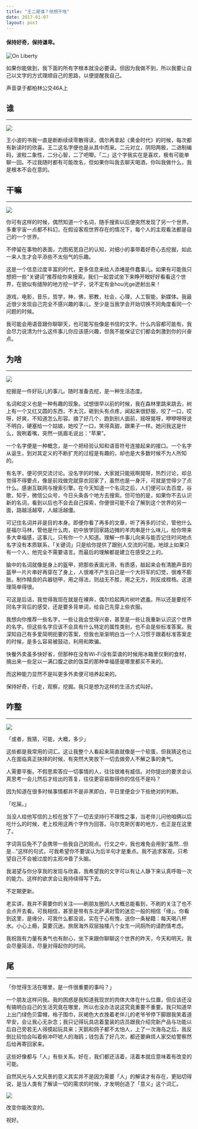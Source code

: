 ```yaml
---
title: "王二是谁？他想干啥"
date: 2017-01-07
layout: post
---
```


#### 保持好奇，保持谦卑。
![On Liberty](/pic/start.png)






如果你能做到，我下面的所有字根本就没必要读。但因为我做不到，所以我要让自己以文字的方式理顺自己的思路，以便提醒我自己。











声音录于都柏林公交46A上











## 谁
---
![](/pic/who.png)





王小波的书我一直是断断续续零散得读，偶尔再拿起《黄金时代》的时候，每次都有新读时的欣喜。王二这名字便也是从其中而来。二元对立，阴阳两极，二进制编码，波粒二象性，二分心智，二了吧唧。「二」这个字我实在是喜欢，极有可能单聊一回。不过我随时都有可能改名，但如果你叫我去聊天喝酒，你叫我做什么，我是根本不会在意的。







## 干嘛
---
![](/pic/what.png)






你可有这样的时候，偶然知道一个名词，随手搜索以后便突然发现了另一个世界。多重宇宙一点都不科幻，在假设客观世界存在的情况下，每个人的主观看法都是自己的一个世界。



不停留在事物的表面，力图拓宽自己的认知，对细小的事带着好奇心去挖掘，如此一来人生才会平添些不太俗气的乐趣。



这是一个信息过度丰富的时代，更多信息来给人添堵是件蠢事儿。如果有可能我只想把一些“关键词”推荐给你来搜索。我们一起尝试坐下来睁开眼好好看看这个世界，在貌似有缝隙的地方挖一铲子，说不定有金hou光ge迸射出来！



游戏，电影，音乐，哲学，神，佛，邪教，社会，心理，人工智能，新媒体。我最近很少发现自己完全不感兴趣的事儿，至少是当我学会开始切换不同角度看同一个问题的时候。



我可能会用语音跟你聊聊天，也可能写些像是书信的文字。什么内容都可能有，我会尽力说清为什么这件事儿你应该感兴趣，但我不能保证它们都会刺激到你的兴奋点。









## 为啥
---
![](/pic/why.png)




挖掘是一件好玩儿的事儿。随时准备去挖，是一种生活态度。



名词和定义也是一种有趣的现象。试想很早以前的时候，我在森林里跳来跳去，树上有一个又红又圆的东西，不太沉，砸到头有点疼，闻起来很舒服，咬了一口，哎呀，好爽，不知道怎么形容。摘了好几个，跑到别人面前，摇呀晃呀，咿咿呀呀说不明白，硬塞给一个姑娘，她咬了一口，笑得真甜，跟果子一样。她问我这是什么，我咧着嘴，突然一挑眉毛说出：“苹果”。



一个名字便是一种概念，是一个把经验认知和语音符号连接起来的接口。一个名字从诞生，到对其定义的不断扩充的过程是有趣的，却也是大多数时候不为人所知的。



有名字，便可供交流讨论。没名字的时候，大家就只能摇啊晃呀，热烈讨论，却总觉得不得要点，像是前戏做完就穿衣回家了，虽然也是一身汗，可就是觉得少了点什么。感谢互联网与搜索引擎。在今天知道一个名词之后，人们便可以去百度，谷歌，知乎，微信公众号，今日头条各个地方去搜索。但可怕的是，如果你不去认识新的名词，看到以后也不会去自己探索，你便很可能不会了解到这个世界的另一面，路越活越窄，人越活越僵。



可记住名词并非是目的本身。即便你看了再多的文章，听了再多的讨论，管他什么是福尔马林，管他是什么肉，初中放学回家路边摊的羊肉串是什么味儿，给你带来多大幸福感，这事儿，只有你一个人知道。理解一件事儿向来与能否记住时间地点名字没有本质联系，「关键词」只是给你提供了跟别人交流的可能。地球上如果只有一个人，他完全不需要语言。而最后的理解都是建立在感受之上的。



脑中的名词就像是身上的盔甲，把那些表面光滑，有质感，敲起来会有清脆声音的盔甲一片片串好再穿在了身上，人很难不产生自己是一个大将军的幻觉，很难不膨胀。制作精良的兵器铠甲，用之得法，则战无不胜，用之无方，则反成桎梏。这道理简单得很。



可这是后话，我觉得我现在就是在裸奔，偶尔捡起两片树叶遮羞。所以还是要挖不同名字背后的感受，还是要多背单词，给自己先穿上些衣服。



我想向你推荐一些名字，一些让我会觉得兴奋，甚至是一些让我重新认识这个世界的名字。但这些名字应该不会具有什么特定的属性类别，也不会是些标准答案。我深知自己有多爱简明扼要的答案，但我也渐渐明白当一个人习惯于跟着标准答案走的时候，是多么容易被鼓动，利用和欺骗。



快餐外卖虽多快好省，但那种在没有Wi-Fi没有菜谱的时候用冰箱里仅剩的食材，搞出来一些足以一满口腹之欲的饭菜的那种幸福感是哪里都买不来的。



而这种能力显然不是叫更多外卖便可培养起来的。



保持好奇，行走，观察，挖掘。我只是想为这样的生活方式叫好。





## 咋整
---
![](/pic/how.png)






「或者，我猜，可能，大概，多少」



这些都是我常用的词汇。这让我整个人看起来简直就像是一个软蛋，但我猜这也让人在面临真正抉择的时候，有突然大笑放下一切去做旁人不解之事的勇气。



人需要平衡。不假思索答应一切事情的人，往往很难有威信。对你提出的要求会认真思考一会儿然后才给出的答复，往往更容易取得你的信任不是吗？



因为知道在很多时候事情都并不是非黑即白，平日里便会少下些绝对的判断。



「吃屎。」



当没人给他写信的上校在放下了一切去坚持行不理性之事，当老伴儿问他咱俩以后吃什么的时候，老上校用这两个字作为回答。马尔克斯厉害的地方，也正是在这里了。



字词背后免不了会携带一些我自己的观点。行文之中，我也难免会用到“虽然...但是...”这样的句式，可我希望你不要误认为后半句才是重点。我不追求客观，只希望自己不会被过度的主观冲昏了头脑。



我渴望与你分享我的发现与欣喜，我希望我的文字可以有让人静下来认真呼吸一次的能力。这样的欲求会让我持续得写下去。



不定期更新。



老实讲，我并不需要你的关注——刷朋友圈的人大概总能看到，不刷的关注了也不会点开去看。可我相信，甚至是带有东北萨满对雪的迷恋一般的相信「缘」。你看到这里，是缘分，可我什么都没说，实在于心有愧，送你一条秘籍：每天喝八杯水。小心上瘾，莫要沉迷。旅居海外双层独楼八个女生一间厕所的请酌情考虑。



我祝我有力量有勇气也有耐心，坐下来跟你聊聊这个世界的昨天，今天和明天。我会尽量简洁，尽量对得起你的时间。





## 尾
---



「你觉得生活在哪里，是一件很重要的事吗？」



一个朋友这样问我。我的困惑是我知道我现世的肉体大体在什么位置，但应该还没有搞明白自己的生活究竟在哪里，所以也没办法说这究竟重要不重要。我只知道早上出门绿色贝雷帽，格子围巾，灰褐色大衣挽着老伴儿的老爷爷停下脚跟我笑着道早安，会让我心无杂念；我只记得玩具店着童装的店员跟我介绍完新产品与功能以后自己旁若无人得摸起玩具来；天鹅和鸽子都不太怕人，上了一次海岛之后，我反倒比较怕会叫着俯冲吓唬人的海鸥；钱包丢了好几次，都还要麻烦人家交给警察然后给再寄回家来。



这些好像都与「人」有些关系。好在，我们都还活着，活着本就应意味着有改变的可能。



自然风光与人文风景的意义其实并不是因为需要「人」的解读才有存在，更贴切得说，是当人类有了解读一切的需求的时候，才发明创造了「意义」这个词汇。

![](/pic/feel.png)





改变你能改变的。



祝好。
